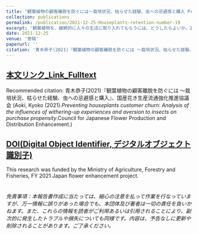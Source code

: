```yaml
---
title: "観葉植物の顧客離脱を防ぐには～栽培状況、枯らせた経験、虫への忌避感と購入 Preventing houseplants customer churn: Analysis of the influences of withering-up experiences and aversion to insects on purchase propensity"  
collection: publications
permalink: /publication/2021-12-25-Houseplants-retention-number-19
excerpt: '観葉植物を、継続的に人々の生活に取り入れてもらうには、どうしたらよいか。2021年11月、特別調査を行い、リピート購入の阻害要因として、特に「枯らせた経験」と「虫への忌避感」の2点を焦点に、栽培実態や購入状況との関連を調べた。＜仮説1＞鉢を枯らした失敗体験が、ユーザーの離脱につながっているのではないか？ → 枯らせた場合の再購入意向は、枯らせた経験が多いほど低くなる傾向あり。枯らせた場合、「もっと丈夫な植物を選ぶ」（45%）が最多。＜仮説2＞虫への忌避感が、購入の阻害要因になっているのではないか？ → 購入経験に応じて、虫への拒否感の程度は異なる。虫が出るなら「買わない」は、購入者では 13%、過去の購入経験者では19%、見込客（購入経験はないが購入意向あり）では33%。虫の存在は、かなりの程度、購入の妨げになりうる。栽培経験を積んでも虫への忌避感が薄らぐとは限らないが、たくさんの植物を育てる人では、「害虫以外」の虫への拒否感は和らぐ。虫は生物多様性の担い手でもある。忌避感を和らげるコミュニケーションも必要ではないかと思われる。注意：調査は、国産花き生産流通強化推進協議会の鉢物規格検討事業の一環。「消費動向調査」（n=520）中の分岐設問のため小サンプル（今年の自宅用購入は63名）。信頼性担保には、スクリーニング後、十分な回答者数を確保してから調査すべき。How can we help people to keep enjoying life with  houseplants? In November 2021, we carried out a pilot survey concerning growing conditions and purchase propensities of houseplants, with a special focus on two factors that could discourage repeat purchases: the experience of having a houseplant withered and the aversion to insects. <Hypothesis 1> Does the experience of havinf a plant died lead to user defection? → The more frequently their plants die, the lower the intention to buy again.  In the event of withering up, the most common response is to choose a more durable plant (45%).  <Hypothesis 2> To what extent, does aversion to insects discourage people from buying plants? → The degree of insect rejection varies according to the purchase experience.  The proportion of respondents who answered they would not buy a house plant if it contained insects was 13% among current purchasers, 19% among those who had purchased in the past, and 33% among prospective customers (those who had never purchased a houseplant but showed interest in purchasing).   Bugs can be a barrier to purchase to a significant extent.  There are some demands for non-soil substrates with insect repellent properties. Although cultivation experience does not necessarily reduce the aversion to insects, the rejection of non-pest insects is lessened among those who grow a lot of plants. Insects are crucial to biodiversity.  Communications to soften bug-phobia would be useful.  Note: The sample size of this casual survey was small (n=208 who have purchased houseplants for home use in the past, of which only 63 respondents purchased this year) .'
date: 2021-12-25
venue: '寄稿'
paperurl: ''
citation: '青木恭子(2021)『観葉植物の顧客離脱を防ぐには ～栽培状況、枯らせた経験、虫への忌避感と購入』、国産花き生産流通強化推進協議会 (Aoki, Kyoko (2021).<i>Preventing houseplants customer churn: Analysis of the influences of withering-up experiences and aversion to insects on purchase propensity</i>.Council for Japanese Flower Production and Distribution Enhancement.)'
---
```


## [本文リンク_Link_Fulltext](https://www.researchgate.net/profile/Kyoko-Aoki)   
Recommended citation: 青木恭子(2021)『観葉植物の顧客離脱を防ぐには ～栽培状況、枯らせた経験、虫への忌避感と購入』、国産花き生産流通強化推進協議会 (Aoki, Kyoko (2021).<i>Preventing houseplants customer churn: Analysis of the influences of withering-up experiences and aversion to insects on purchase propensity</i>.Council for Japanese Flower Production and Distribution Enhancement.)  
## [DOI(Digital Object Identifier, デジタルオブジェクト識別子)](http://dx.doi.org/10.13140/RG.2.2.20082.63681)
This research was funded by the Ministry of Agriculture, Forestry and Fisheries, FY 2021 Japan flower enhancement project.  
<br>

###### 免責事項：本報告書作成に当たっては、細心の注意を払って作業を行なっていますが、万一情報に誤りがあった場合でも、本団体及び著者は一切の責任を負いかねます。また、これらの情報を読者がご利用あるいは引用されることにより、副次的に発生したトラブルや損失についても同様です。内容は、予告なしに更新や削除されることがあります。ご了承ください。
